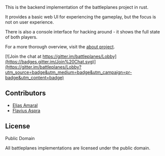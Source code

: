 This is the backend implementation of the battleplanes project in rust.

It provides a basic web UI for experiencing the gameplay, but the focus is not
on user experience.

There is also a console interface for hacking around - it shows the full state
of both players.

For a more thorough overview, visit the [about project](https://github.com/battleplanes/about).

[![Join the chat at
https://gitter.im/battleplanes/Lobby](https://badges.gitter.im/Join%20Chat.svg)](https://gitter.im/battleplanes/Lobby?utm_source=badge&utm_medium=badge&utm_campaign=pr-badge&utm_content=badge)

Contributors
------------

* [Elias Amaral](https://github.com/dlight)
* [Flavius Aspra](https://github.com/flavius)

License
-------

Public Domain

All battleplanes implementations are licensed under the public domain.
